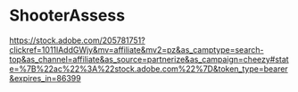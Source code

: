 # ShooterAssess

https://stock.adobe.com/205781751?clickref=1011lAddGWjy&mv=affiliate&mv2=pz&as_camptype=search-top&as_channel=affiliate&as_source=partnerize&as_campaign=cheezy#state=%7B%22ac%22%3A%22stock.adobe.com%22%7D&token_type=bearer&expires_in=86399